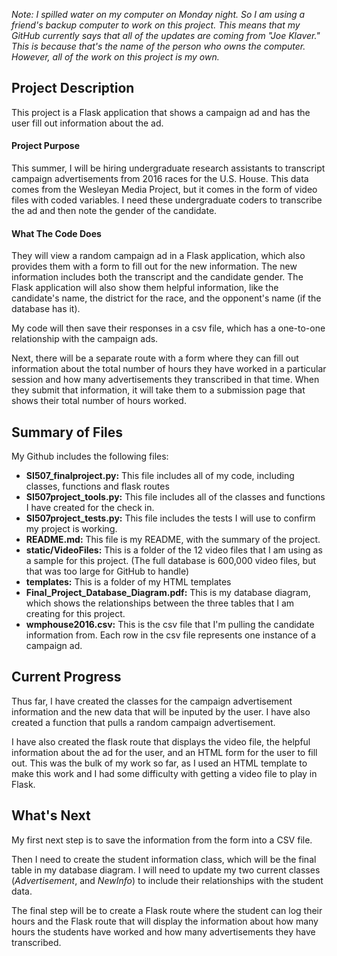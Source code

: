 *Note: I spilled water on my computer on Monday night. So I am using a friend's backup computer to work on this project. This means that my GitHub currently says that all of the updates are coming from "Joe Klaver." This is because that's the name of the person who owns the computer. However, all of the work on this project is my own.*

## Project Description
This project is a Flask application that shows a campaign ad and has the user fill out information about the ad.

#### Project Purpose
This summer, I will be hiring undergraduate research assistants to transcript campaign advertisements from 2016 races for the U.S. House. This data comes from the Wesleyan Media Project, but it comes in the form of video files with coded variables. I need these undergraduate coders to transcribe the ad and then note the gender of the candidate.

#### What The Code Does
They will view a random campaign ad in a Flask application, which also provides them with a form to fill out for the new information. The new information includes both the transcript and the candidate gender. The Flask application will also show them helpful information, like the candidate's name, the district for the race, and the opponent's name (if the database has it).

My code will then save their responses in a csv file, which has a one-to-one relationship with the campaign ads.

Next, there will be a separate route with a form where they can fill out information about the total number of hours they have worked in a particular session and how many advertisements they transcribed in that time. When they submit that information, it will take them to a submission page that shows their total number of hours worked.

## Summary of Files
My Github includes the following files:

* **SI507_finalproject.py:** This file includes all of my code, including classes, functions and flask routes
* **SI507project_tools.py:** This file includes all of the classes and functions I have created for the check in.
* **SI507project_tests.py:** This file includes the tests I will use to confirm my project is working.
* **README.md:** This file is my README, with the summary of the project.
* **static/VideoFiles:** This is a folder of the 12 video files that I am using as a sample for this project. (The full database is 600,000 video files, but that was too large for GitHub to handle)
* **templates:** This is a folder of my HTML templates
* **Final_Project_Database_Diagram.pdf:** This is my database diagram, which shows the relationships between the three tables that I am creating for this project.
* **wmphouse2016.csv:** This is the csv file that I'm pulling the candidate information from. Each row in the csv file represents one instance of a campaign ad.

## Current Progress

Thus far, I have created the classes for the campaign advertisement information and the new data that will be inputed by the user. I have also created a function that pulls a random campaign advertisement.

I have also created the flask route that displays the video file, the helpful information about the ad for the user, and an HTML form for the user to fill out. This was the bulk of my work so far, as I used an HTML template to make this work and I had some difficulty with getting a video file to play in Flask.

## What's Next
My first next step is to save the information from the form into a CSV file.

Then I need to create the student information class, which will be the final table in my database diagram. I will need to update my two current classes (*Advertisement*, and *NewInfo*) to include their relationships with the student data.

The final step will be to create a Flask route where the student can log their hours and the Flask route that will display the information about how many hours the students have worked and how many advertisements they have transcribed.
